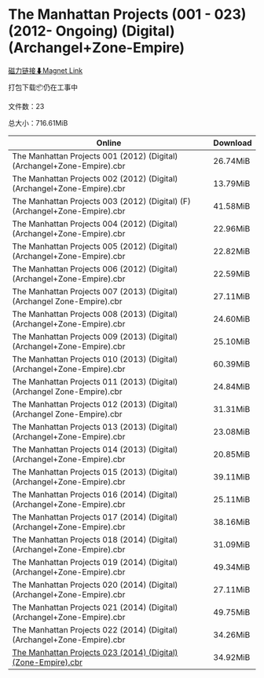 # The Manhattan Projects (001 - 023) (2012- Ongoing) (Digital) (Archangel+Zone-Empire)

[磁力链接⬇Magnet Link](magnet:?xt=urn:btih:1b5bd9c9f07ac4fe5729ed0e8d962832e4c25e71&dn=The%20Manhattan%20Projects%20%28001%20-%20023%29%20%282012-%20Ongoing%29%20%28Digital%29%20%28Archangel%2BZone-Empire%29)

打包下载📦仍在工事中

文件数：23

总大小：716.61MiB

Online | Download
--- | ---
The Manhattan Projects 001 (2012) (Digital) (Archangel+Zone-Empire).cbr | 26.74MiB
The Manhattan Projects 002 (2012) (Digital) (Archangel+Zone-Empire).cbr | 13.79MiB
The Manhattan Projects 003 (2012) (Digital) (F) (Archangel+Zone-Empire).cbr | 41.58MiB
The Manhattan Projects 004 (2012) (Digital) (Archangel+Zone-Empire).cbr | 22.96MiB
The Manhattan Projects 005 (2012) (Digital) (Archangel+Zone-Empire).cbr | 22.82MiB
The Manhattan Projects 006 (2012) (Digital) (Archangel+Zone-Empire).cbr | 22.59MiB
The Manhattan Projects 007 (2013) (Digital) (Archangel Zone-Empire).cbr | 27.11MiB
The Manhattan Projects 008 (2013) (Digital) (Archangel+Zone-Empire).cbr | 24.60MiB
The Manhattan Projects 009 (2013) (Digital) (Archangel+Zone-Empire).cbr | 25.10MiB
The Manhattan Projects 010 (2013) (Digital) (Archangel+Zone-Empire).cbr | 60.39MiB
The Manhattan Projects 011 (2013) (Digital) (Archangel Zone-Empire).cbr | 24.84MiB
The Manhattan Projects 012 (2013) (Digital) (Archangel Zone-Empire).cbr | 31.31MiB
The Manhattan Projects 013 (2013) (Digital) (Archangel+Zone-Empire).cbr | 23.08MiB
The Manhattan Projects 014 (2013) (Digital) (Archangel+Zone-Empire).cbr | 20.85MiB
The Manhattan Projects 015 (2013) (Digital) (Archangel+Zone-Empire).cbr | 39.11MiB
The Manhattan Projects 016 (2014) (Digital) (Archangel+Zone-Empire).cbr | 25.11MiB
The Manhattan Projects 017 (2014) (Digital) (Archangel+Zone-Empire).cbr | 38.16MiB
The Manhattan Projects 018 (2014) (Digital) (Archangel+Zone-Empire).cbr | 31.09MiB
The Manhattan Projects 019 (2014) (Digital) (Archangel+Zone-Empire).cbr | 49.34MiB
The Manhattan Projects 020 (2014) (Digital) (Archangel+Zone-Empire).cbr | 27.11MiB
The Manhattan Projects 021 (2014) (Digital) (Archangel+Zone-Empire).cbr | 49.75MiB
The Manhattan Projects 022 (2014) (Digital) (Archangel+Zone-Empire).cbr | 34.26MiB
[The Manhattan Projects 023 (2014) (Digital) (Zone-Empire).cbr](https://github.com/alicewish/markdown/blob/master/comic/Manhattan-Projects-023-2014-Digital-Zone-Empire-cbr.md) | 34.92MiB